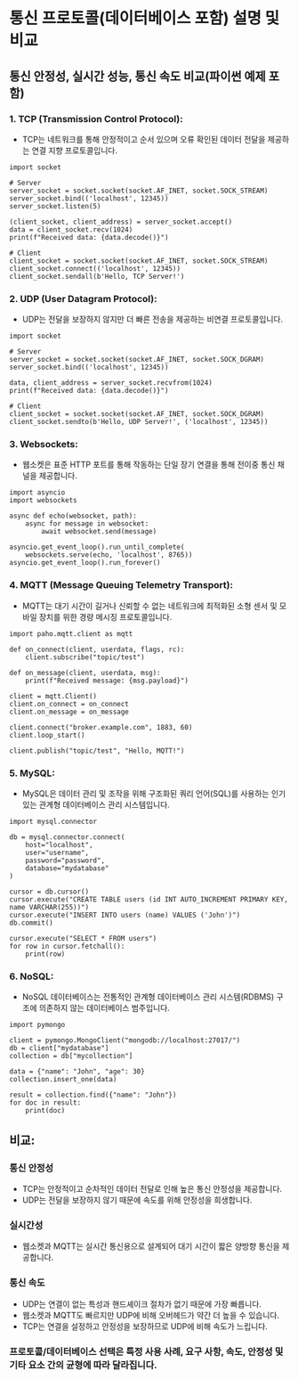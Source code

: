 # 통신 프로토콜(데이터베이스 포함) 설명 및 비교

## 통신 안정성, 실시간 성능, 통신 속도 비교(파이썬 예제 포함)

### 1. TCP (Transmission Control Protocol):
- TCP는 네트워크를 통해 안정적이고 순서 있으며 오류 확인된 데이터 전달을 제공하는 연결 지향 프로토콜입니다.
```
import socket

# Server
server_socket = socket.socket(socket.AF_INET, socket.SOCK_STREAM)
server_socket.bind(('localhost', 12345))
server_socket.listen(5)

(client_socket, client_address) = server_socket.accept()
data = client_socket.recv(1024)
print(f"Received data: {data.decode()}")

# Client
client_socket = socket.socket(socket.AF_INET, socket.SOCK_STREAM)
client_socket.connect(('localhost', 12345))
client_socket.sendall(b'Hello, TCP Server!')
```

### 2. UDP (User Datagram Protocol):
- UDP는 전달을 보장하지 않지만 더 빠른 전송을 제공하는 비연결 프로토콜입니다.
```
import socket

# Server
server_socket = socket.socket(socket.AF_INET, socket.SOCK_DGRAM)
server_socket.bind(('localhost', 12345))

data, client_address = server_socket.recvfrom(1024)
print(f"Received data: {data.decode()}")

# Client
client_socket = socket.socket(socket.AF_INET, socket.SOCK_DGRAM)
client_socket.sendto(b'Hello, UDP Server!', ('localhost', 12345))
```

### 3. Websockets:
- 웹소켓은 표준 HTTP 포트를 통해 작동하는 단일 장기 연결을 통해 전이중 통신 채널을 제공합니다.
```
import asyncio
import websockets

async def echo(websocket, path):
    async for message in websocket:
        await websocket.send(message)

asyncio.get_event_loop().run_until_complete(
    websockets.serve(echo, 'localhost', 8765))
asyncio.get_event_loop().run_forever()
```

### 4. MQTT (Message Queuing Telemetry Transport):
- MQTT는 대기 시간이 길거나 신뢰할 수 없는 네트워크에 최적화된 소형 센서 및 모바일 장치를 위한 경량 메시징 프로토콜입니다.
```
import paho.mqtt.client as mqtt

def on_connect(client, userdata, flags, rc):
    client.subscribe("topic/test")

def on_message(client, userdata, msg):
    print(f"Received message: {msg.payload}")

client = mqtt.Client()
client.on_connect = on_connect
client.on_message = on_message

client.connect("broker.example.com", 1883, 60)
client.loop_start()

client.publish("topic/test", "Hello, MQTT!")
```

### 5. MySQL:
- MySQL은 데이터 관리 및 조작을 위해 구조화된 쿼리 언어(SQL)를 사용하는 인기 있는 관계형 데이터베이스 관리 시스템입니다.
```
import mysql.connector

db = mysql.connector.connect(
    host="localhost",
    user="username",
    password="password",
    database="mydatabase"
)

cursor = db.cursor()
cursor.execute("CREATE TABLE users (id INT AUTO_INCREMENT PRIMARY KEY, name VARCHAR(255))")
cursor.execute("INSERT INTO users (name) VALUES ('John')")
db.commit()

cursor.execute("SELECT * FROM users")
for row in cursor.fetchall():
    print(row)
```

### 6. NoSQL:
- NoSQL 데이터베이스는 전통적인 관계형 데이터베이스 관리 시스템(RDBMS) 구조에 의존하지 않는 데이터베이스 범주입니다.
```
import pymongo

client = pymongo.MongoClient("mongodb://localhost:27017/")
db = client["mydatabase"]
collection = db["mycollection"]

data = {"name": "John", "age": 30}
collection.insert_one(data)

result = collection.find({"name": "John"})
for doc in result:
    print(doc)

```

## 비교:

### 통신 안정성
- TCP는 안정적이고 순차적인 데이터 전달로 인해 높은 통신 안정성을 제공합니다.
- UDP는 전달을 보장하지 않기 때문에 속도를 위해 안정성을 희생합니다.

### 실시간성
- 웹소켓과 MQTT는 실시간 통신용으로 설계되어 대기 시간이 짧은 양방향 통신을 제공합니다.

### 통신 속도
- UDP는 연결이 없는 특성과 핸드셰이크 절차가 없기 때문에 가장 빠릅니다.
- 웹소켓과 MQTT도 빠르지만 UDP에 비해 오버헤드가 약간 더 높을 수 있습니다.
- TCP는 연결을 설정하고 안정성을 보장하므로 UDP에 비해 속도가 느립니다.

### 프로토콜/데이터베이스 선택은 특정 사용 사례, 요구 사항, 속도, 안정성 및 기타 요소 간의 균형에 따라 달라집니다.